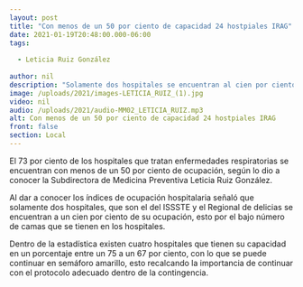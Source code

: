 ```yaml
---
layout: post
title: "Con menos de un 50 por ciento de capacidad 24 hostpiales IRAG"
date: 2021-01-19T20:48:00.000-06:00
tags:
  
  - Leticia Ruiz González
  
author: nil
description: "Solamente dos hospitales se encuentran al cien por ciento."
image: /uploads/2021/images-LETICIA_RUIZ_(1).jpg
video: nil
audio: /uploads/2021/audio-MM02_LETICIA_RUIZ.mp3
alt: Con menos de un 50 por ciento de capacidad 24 hostpiales IRAG
front: false
section: Local
---
```


El 73 por ciento de los hospitales que tratan enfermedades respiratorias se encuentran con menos de un 50 por ciento de ocupación, según lo dio a conocer la Subdirectora de Medicina Preventiva Leticia Ruiz González.

Al dar a conocer los índices de ocupación hospitalaria señaló que solamente dos hospitales, que son el del ISSSTE y el Regional de delicias se encuentran a un cien por ciento de su ocupación, esto por el bajo número de camas que se tienen en los hospitales.

Dentro de la estadística existen cuatro hospitales que tienen su capacidad en un porcentaje entre un 75 a un 67 por ciento, con lo que se puede continuar en semáforo amarillo, esto recalcando la importancia de continuar con el protocolo adecuado dentro de la contingencia.